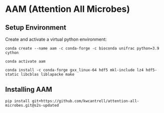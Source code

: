 # AAM (Attention All Microbes)

## Setup Environment

Create and activate a virtual python environment:
```
conda create --name aam -c conda-forge -c bioconda unifrac python=3.9 cython

conda activate aam

conda install -c conda-forge gxx_linux-64 hdf5 mkl-include lz4 hdf5-static libcblas liblapacke make
```

## Installing AAM
```
pip install git+https://github.com/kwcantrell/attention-all-microbes.git@s2s-updated
```
